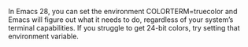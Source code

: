 

In Emacs 28, you can set the environment COLORTERM=truecolor and Emacs will figure out what it needs to do, regardless of your system’s terminal capabilities. If you struggle to get 24-bit colors, try setting that environment variable.

